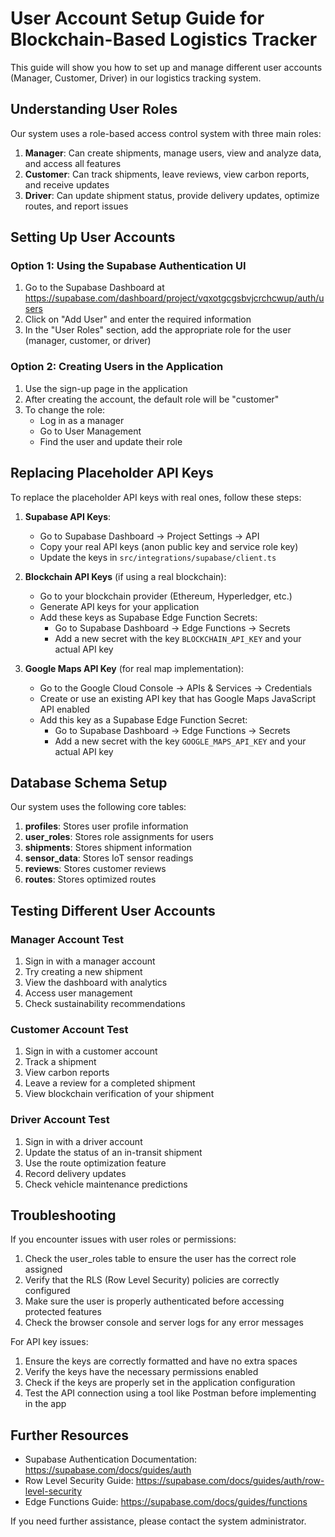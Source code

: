
# User Account Setup Guide for Blockchain-Based Logistics Tracker

This guide will show you how to set up and manage different user accounts (Manager, Customer, Driver) in our logistics tracking system.

## Understanding User Roles

Our system uses a role-based access control system with three main roles:

1. **Manager**: Can create shipments, manage users, view and analyze data, and access all features
2. **Customer**: Can track shipments, leave reviews, view carbon reports, and receive updates
3. **Driver**: Can update shipment status, provide delivery updates, optimize routes, and report issues

## Setting Up User Accounts

### Option 1: Using the Supabase Authentication UI

1. Go to the Supabase Dashboard at https://supabase.com/dashboard/project/vqxotgcgsbvjcrchcwup/auth/users
2. Click on "Add User" and enter the required information
3. In the "User Roles" section, add the appropriate role for the user (manager, customer, or driver)

### Option 2: Creating Users in the Application

1. Use the sign-up page in the application
2. After creating the account, the default role will be "customer"
3. To change the role:
   - Log in as a manager
   - Go to User Management
   - Find the user and update their role

## Replacing Placeholder API Keys

To replace the placeholder API keys with real ones, follow these steps:

1. **Supabase API Keys**:
   - Go to Supabase Dashboard → Project Settings → API
   - Copy your real API keys (anon public key and service role key)
   - Update the keys in `src/integrations/supabase/client.ts`

2. **Blockchain API Keys** (if using a real blockchain):
   - Go to your blockchain provider (Ethereum, Hyperledger, etc.)
   - Generate API keys for your application
   - Add these keys as Supabase Edge Function Secrets:
     - Go to Supabase Dashboard → Edge Functions → Secrets
     - Add a new secret with the key `BLOCKCHAIN_API_KEY` and your actual API key

3. **Google Maps API Key** (for real map implementation):
   - Go to the Google Cloud Console → APIs & Services → Credentials
   - Create or use an existing API key that has Google Maps JavaScript API enabled
   - Add this key as a Supabase Edge Function Secret:
     - Go to Supabase Dashboard → Edge Functions → Secrets
     - Add a new secret with the key `GOOGLE_MAPS_API_KEY` and your actual API key

## Database Schema Setup

Our system uses the following core tables:

1. **profiles**: Stores user profile information
2. **user_roles**: Stores role assignments for users
3. **shipments**: Stores shipment information
4. **sensor_data**: Stores IoT sensor readings
5. **reviews**: Stores customer reviews
6. **routes**: Stores optimized routes

## Testing Different User Accounts

### Manager Account Test

1. Sign in with a manager account
2. Try creating a new shipment
3. View the dashboard with analytics
4. Access user management
5. Check sustainability recommendations

### Customer Account Test

1. Sign in with a customer account
2. Track a shipment
3. View carbon reports
4. Leave a review for a completed shipment
5. View blockchain verification of your shipment

### Driver Account Test

1. Sign in with a driver account
2. Update the status of an in-transit shipment
3. Use the route optimization feature
4. Record delivery updates
5. Check vehicle maintenance predictions

## Troubleshooting

If you encounter issues with user roles or permissions:

1. Check the user_roles table to ensure the user has the correct role assigned
2. Verify that the RLS (Row Level Security) policies are correctly configured
3. Make sure the user is properly authenticated before accessing protected features
4. Check the browser console and server logs for any error messages

For API key issues:

1. Ensure the keys are correctly formatted and have no extra spaces
2. Verify the keys have the necessary permissions enabled
3. Check if the keys are properly set in the application configuration
4. Test the API connection using a tool like Postman before implementing in the app

## Further Resources

- Supabase Authentication Documentation: https://supabase.com/docs/guides/auth
- Row Level Security Guide: https://supabase.com/docs/guides/auth/row-level-security
- Edge Functions Guide: https://supabase.com/docs/guides/functions

If you need further assistance, please contact the system administrator.
